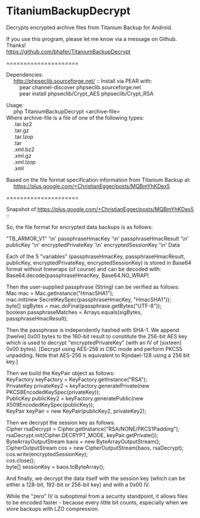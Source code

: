 TitaniumBackupDecrypt
=====================

Decrypts encrypted archive files from Titanium Backup for Android.

If you use this program, please let me know via a message on Github. Thanks! <br/>
https://github.com/bhafer/TitaniumBackupDecrypt

=====================

Dependencies: <br/>
&nbsp;&nbsp;&nbsp;&nbsp; http://phpseclib.sourceforge.net/ :: Install via PEAR with: <br/>
&nbsp;&nbsp;&nbsp;&nbsp;&nbsp;&nbsp;&nbsp;&nbsp; pear channel-discover phpseclib.sourceforge.net <br/>
&nbsp;&nbsp;&nbsp;&nbsp;&nbsp;&nbsp;&nbsp;&nbsp; pear install phpseclib/Crypt_AES phpseclib/Crypt_RSA

Usage: <br/>
&nbsp;&nbsp;&nbsp;&nbsp; php TitaniumBackupDecrypt &lt;archive-file&gt; <br/>
Where archive-file is a file of one of the following types: <br/>
&nbsp;&nbsp;&nbsp;&nbsp; .tar.bz2 <br/>
&nbsp;&nbsp;&nbsp;&nbsp; .tar.gz <br/>
&nbsp;&nbsp;&nbsp;&nbsp; .tar.lzop <br/>
&nbsp;&nbsp;&nbsp;&nbsp; .tar <br/>
&nbsp;&nbsp;&nbsp;&nbsp; .xml.bz2 <br/>
&nbsp;&nbsp;&nbsp;&nbsp; .xml.gz <br/>
&nbsp;&nbsp;&nbsp;&nbsp; .xml.lzop <br/>
&nbsp;&nbsp;&nbsp;&nbsp; .xml

Based on the file format specification information from Titanium Backup at: <br/>
&nbsp;&nbsp;&nbsp;&nbsp; https://plus.google.com/+ChristianEgger/posts/MQBmYhKDex5

=====================

Snapshot of https://plus.google.com/+ChristianEgger/posts/MQBmYhKDex5 ::

So, the file format for encrypted data backups is as follows:

"TB_ARMOR_V1" '\n' passphraseHmacKey '\n' passphraseHmacResult '\n' publicKey '\n' encryptedPrivateKey '\n' encryptedSessionKey '\n' Data <br/>

Each of the 5 "variables" (passphraseHmacKey, passphraseHmacResult, publicKey, encryptedPrivateKey, encryptedSessionKey) is stored in Base64 format without linewraps (of course) and can be decoded with: Base64.decode(passphraseHmacKey, Base64.NO_WRAP)

Then the user-supplied passphrase (String) can be verified as follows: <br/>
Mac mac = Mac.getInstance("HmacSHA1"); <br/>
mac.init(new SecretKeySpec(passphraseHmacKey, "HmacSHA1")); <br/>
byte[] sigBytes = mac.doFinal(passphrase.getBytes("UTF-8")); <br/>
boolean passphraseMatches = Arrays.equals(sigBytes, passphraseHmacResult);

Then the passphrase is independently hashed with SHA-1. We append [twelve] 0x00 bytes to the 160-bit result to constitute the 256-bit AES key which is used to decrypt "encryptedPrivateKey" (with an IV of [sixteen] 0x00 bytes). [Decrypt using AES-256 in CBC mode and perform PKCS5 unpadding. Note that AES-256 is equivalent to Rijndael-128 using a 256 bit key.]

Then we build the KeyPair object as follows: <br/>
KeyFactory keyFactory = KeyFactory.getInstance("RSA"); <br/>
PrivateKey privateKey2 = keyFactory.generatePrivate(new PKCS8EncodedKeySpec(privateKey)); <br/>
PublicKey publicKey2 = keyFactory.generatePublic(new X509EncodedKeySpec(publicKey)); <br/>
KeyPair keyPair = new KeyPair(publicKey2, privateKey2);

Then we decrypt the session key as follows: <br/>
Cipher rsaDecrypt = Cipher.getInstance("RSA/NONE/PKCS1Padding");
rsaDecrypt.init(Cipher.DECRYPT_MODE, keyPair.getPrivate()); <br/>
ByteArrayOutputStream baos = new ByteArrayOutputStream(); <br/>
CipherOutputStream cos = new CipherOutputStream(baos, rsaDecrypt); <br/>
cos.write(encryptedSessionKey); <br/>
cos.close(); <br/>
byte[] sessionKey = baos.toByteArray();

And finally, we decrypt the data itself with the session key (which can be either a 128-bit, 192-bit or 256-bit key) and with a 0x00 IV.

While the "zero" IV is suboptimal from a security standpoint, it allows files to be encoded faster - because every little bit counts, especially when we store backups with LZO compression.
